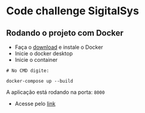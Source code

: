 # Code challenge SigitalSys

## Rodando o projeto com Docker

- Faça o [download](https://www.docker.com/products/docker-desktop/) e instale o Docker
- Inicie o docker desktop
- Inicie o container
```
# No CMD digite:

docker-compose up --build
```

A aplicação está rodando na porta: `8000`
- Acesse pelo [link](http://localhost:8000/)
